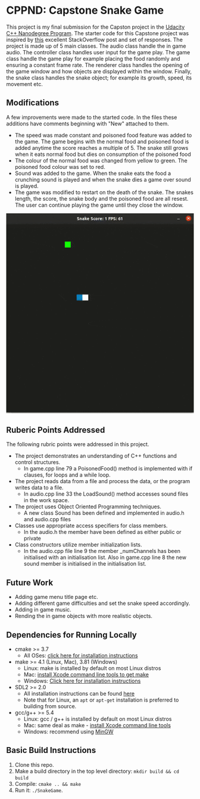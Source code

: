 # CPPND: Capstone Snake Game 

This project is my final submission for the Capston project in the  [Udacity C++ Nanodegree Program](https://www.udacity.com/course/c-plus-plus-nanodegree--nd213). The starter code for this Capstone project was inspired by [this](https://codereview.stackexchange.com/questions/212296/snake-game-in-c-with-sdl) excellent StackOverflow post and set of responses.
The project is made up of 5 main classes. The audio class handle the in game audio. The  controller class handles user input for the game play. The game class handle the game play for example placing the food randomly and ensuring a constant frame rate. The renderer class handles the opening of the game window and how objects are displayed within the window. Finally, the snake class handles the snake object; for example its growth, speed, its movement etc.

## Modifications
A few improvements were made to the started code. In the files these additions have comments beginning with "New" attached to them.
* The speed was made constant and poisoned food feature was added to the game. The game begins with the normal food and poisoned food is added anytime the score reaches a  multiple of 5. The snake still grows when it eats normal food but dies on consumption of the poisoned food
* The colour of the normal food was changed from yellow to green. The poisoned food colour was set to red.
* Sound was added to the game. When the snake eats the food a crunching sound is played and when the snake dies a game over sound is played.
* The game was modified to restart on the death of the snake. The snakes length, the score, the snake body and the poisoned food are all resest. The user can continue playing the game until they close the window.

<img src="SnakeGame.gif"/>

## Ruberic Points Addressed
The following rubric points were addressed in this project.   
* The project demonstrates an understanding of C++ functions and control structures.
  * In game.cpp line 79 a PoisonedFood() method is implemented with if clauses, for loops and a while loop.   
* The project reads data from a file and process the data, or the program writes data to a file.
  * In audio.cpp line 33 the LoadSound() method accesses sound files in the work space.
* The project uses Object Oriented Programming techniques.
  * A new class Sound has been defined and implemented in audio.h and audio.cpp files
* Classes use appropriate access specifiers for class members.
  * In the audio.h the member have been defined as either public or private
* Class constructors utilize member initialization lists.
  * In the audio.cpp file line 9 the member _numChannels has been initialised with an initialisation list. Also in game.cpp line 8 the new sound member is initialised in the initialisation list.

## Future Work
* Adding game menu title page etc.
* Adding different game difficulties and set the snake speed accordingly.
* Adding in game music.
* Rending the in game objects with more realistic objects.

## Dependencies for Running Locally
* cmake >= 3.7
  * All OSes: [click here for installation instructions](https://cmake.org/install/)
* make >= 4.1 (Linux, Mac), 3.81 (Windows)
  * Linux: make is installed by default on most Linux distros
  * Mac: [install Xcode command line tools to get make](https://developer.apple.com/xcode/features/)
  * Windows: [Click here for installation instructions](http://gnuwin32.sourceforge.net/packages/make.htm)
* SDL2 >= 2.0
  * All installation instructions can be found [here](https://wiki.libsdl.org/Installation)
  * Note that for Linux, an `apt` or `apt-get` installation is preferred to building from source.
* gcc/g++ >= 5.4
  * Linux: gcc / g++ is installed by default on most Linux distros
  * Mac: same deal as make - [install Xcode command line tools](https://developer.apple.com/xcode/features/)
  * Windows: recommend using [MinGW](http://www.mingw.org/)

## Basic Build Instructions

1. Clone this repo.
2. Make a build directory in the top level directory: `mkdir build && cd build`
3. Compile: `cmake .. && make`
4. Run it: `./SnakeGame`.